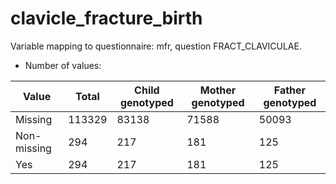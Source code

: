 # clavicle_fracture_birth
Variable mapping to questionnaire: mfr, question FRACT_CLAVICULAE.
- Number of values:

| Value | Total | Child genotyped | Mother genotyped | Father genotyped |
| ----- | ----- | --------------- | ---------------- | ---------------- |
| Missing | 113329 | 83138 | 71588 | 50093 |
| Non-missing | 294 | 217 | 181 | 125 |
| Yes | 294 | 217 | 181 |125 |



